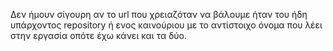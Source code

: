 Δεν ήμουν σίγουρη αν το url που χρειαζόταν να βάλουμε ήταν του ήδη υπάρχοντος repository ή ενος καινούριου με το
αντίστοιχο όνομα που λέει στην εργασία οπότε έχω κάνει και τα δύο. 
